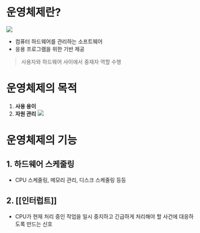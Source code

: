 # 운영체제란?
![](https://i.imgur.com/fWZMf0B.png)
- 컴퓨터 하드웨어를 관리하는 소프트웨어
- 응용 프로그램을 위한 기반 제공
> 사용자와 하드웨어 사이에서 중재자 역할 수행
# 운영체제의 목적
1. **사용 용이**
2. **자원 관리**
	![](https://i.imgur.com/MYEMngU.png)
# 운영체제의 기능
## 1. 하드웨어 스케줄링
- CPU 스케줄링, 메모리 관리, 디스크 스케줄링 등등
## 2. [[인터럽트]]
- CPU가 현재 처리 중인 작업을 일시 중지하고 긴급하게 처리해야 할 사건에 대응하도록 만드는 신호